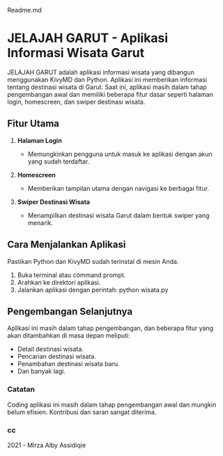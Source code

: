 Readme.md
# JELAJAH GARUT - Aplikasi Informasi Wisata Garut

JELAJAH GARUT adalah aplikasi informasi wisata yang dibangun menggunakan KivyMD dan Python. Aplikasi ini memberikan informasi tentang destinasi wisata di Garut. Saat ini, aplikasi masih dalam tahap pengembangan awal dan memiliki beberapa fitur dasar seperti halaman login, homescreen, dan swiper destinasi wisata.

## Fitur Utama

1. **Halaman Login**
   - Memungkinkan pengguna untuk masuk ke aplikasi dengan akun yang sudah terdaftar.

2. **Homescreen**
   - Memberikan tampilan utama dengan navigasi ke berbagai fitur.

3. **Swiper Destinasi Wisata**
   - Menampilkan destinasi wisata Garut dalam bentuk swiper yang menarik.

## Cara Menjalankan Aplikasi

Pastikan Python dan KivyMD sudah terinstal di mesin Anda.

1. Buka terminal atau command prompt.
2. Arahkan ke direktori aplikasi.
3. Jalankan aplikasi dengan perintah:
   python wisata.py
## Pengembangan Selanjutnya
Aplikasi ini masih dalam tahap pengembangan, dan beberapa fitur yang akan ditambahkan di masa depan meliputi:

- Detail destinasi wisata.
- Pencarian destinasi wisata.
- Penambahan destinasi wisata baru.
- Dan banyak lagi.

### Catatan
Coding aplikasi ini masih dalam tahap pengembangan awal dan mungkin belum efisien. Kontribusi dan saran sangat diterima.

### cc
2021 - Mirza Alby Assidiqie